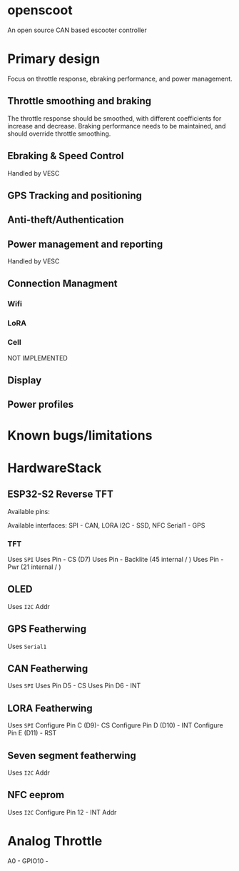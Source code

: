 # openscoot
An open source CAN based escooter controller

# Primary design
Focus on throttle response, ebraking performance, and power management.

## Throttle smoothing and braking
The throttle response should be smoothed, with different coefficients for increase and decrease.
Braking performance needs to be maintained, and should override throttle smoothing.

## Ebraking & Speed Control
Handled by VESC

## GPS Tracking and positioning

## Anti-theft/Authentication

## Power management and reporting
Handled by VESC

## Connection Managment

### Wifi

### LoRA

### Cell
NOT IMPLEMENTED

## Display

## Power profiles

# Known bugs/limitations

# HardwareStack

## ESP32-S2 Reverse TFT
Available pins:

Available interfaces:
SPI - CAN, LORA
I2C - SSD, NFC
Serial1 - GPS
### TFT
Uses `SPI`
Uses Pin - CS (D7)
Uses Pin - Backlite (45 internal / )
Uses Pin - Pwr (21 internal / )

## OLED
Uses `I2C`
Addr

## GPS Featherwing
Uses `Serial1`

## CAN Featherwing
Uses `SPI`
Uses Pin D5 - CS
Uses Pin D6 - INT

## LORA Featherwing
Uses `SPI`
Configure Pin C (D9)- CS
Configure Pin D (D10) - INT
Configure Pin E (D11) - RST

## Seven segment featherwing
Uses `I2C`
Addr

## NFC eeprom
Uses `I2C`
Configure Pin 12 - INT
Addr

# Analog Throttle
A0 - GPIO10 - 
